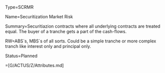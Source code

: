 Type=SCRMR

Name=Securitization Market Risk

Summary=Securitiazion contracts where all underlying contracts are treated equal. The buyer of a tranche gets a part of the cash-flows.

RW=ABS´s, MBS´s of all sorts. Could be a simple tranche or more complex tranch like interest only and principal only.

Status=Planned

=[G/ACTUS/Z/Attributes.md]
